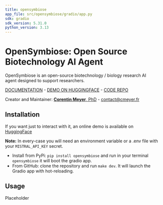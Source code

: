 ```yaml
---
title: opensymbiose
app_file: src/opensymbiose/gradio/app.py
sdk: gradio
sdk_version: 5.31.0
python_version: 3.13
---
```

# OpenSymbiose: Open Source Biotechnology AI Agent

OpenSymbiose is an open-source biotechnology / biology research AI agent designed to support researchers.

[DOCUMENTATION](https://lambda-science.github.io/OpenSymbiose/) - [DEMO ON HUGGINGFACE](https://huggingface.co/spaces/corentinm7/opensymbiose) - [CODE REPO](https://github.com/lambda-science/OpenSymbiose)

Creator and Maintainer: [**Corentin Meyer**, PhD](https://cmeyer.fr/) - <contact@cmeyer.fr>

## Installation

If you want just to interact with it, an online demo is available
on [HuggingFace](https://huggingface.co/spaces/corentinm7/opensymbiose)

**Note:** In every-case you will need an environment variable or a .env file with your `MISTRAL_API_KEY` secret.

- Install from PyPi: `pip install opensymbiose` and run in your terminal `opensymbiose` it will boot the gradio app.
- From GitHub: clone the repository and run `make dev`. It will launch the Gradio app with hot-reloading.

## Usage

Placeholder

